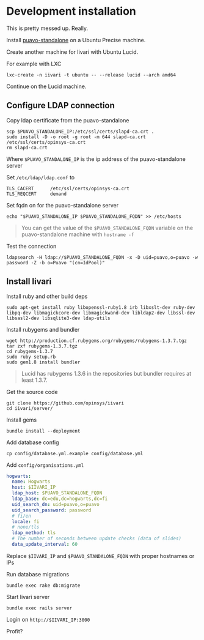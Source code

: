 
# Development installation

This is pretty messed up. Really.

Install [puavo-standalone](https://github.com/opinsys/puavo-standalone/) on a Ubuntu Precise machine.

Create another machine for Iivari with Ubuntu Lucid.

For example with LXC

    lxc-create -n iivari -t ubuntu -- --release lucid --arch amd64

Continue on the Lucid machine.

## Configure LDAP connection

Copy ldap certificate from the puavo-standalone

    scp $PUAVO_STANDALONE_IP:/etc/ssl/certs/slapd-ca.crt .
    sudo install -D -o root -g root -m 644 slapd-ca.crt /etc/ssl/certs/opinsys-ca.crt
    rm slapd-ca.crt

Where `$PUAVO_STANDALONE_IP` is the ip address of the puavo-standalone server

Set `/etc/ldap/ldap.conf` to

```
TLS_CACERT      /etc/ssl/certs/opinsys-ca.crt
TLS_REQCERT     demand
```

Set fqdn on for the puavo-standalone server

    echo "$PUAVO_STANDALONE_IP $PUAVO_STANDALONE_FQDN" >> /etc/hosts

> You can get the value of the `$PUAVO_STANDALONE_FQDN` variable on the puavo-standalone machine with `hostname -f`

Test the connection

    ldapsearch -H ldap://$PUAVO_STANDALONE_FQDN -x -D uid=puavo,o=puavo -w password -Z -b o=Puavo "(cn=IdPool)"

## Install Iivari

Install ruby and other build deps

    sudo apt-get install ruby libopenssl-ruby1.8 irb libxslt-dev ruby-dev libpq-dev libmagickcore-dev libmagickwand-dev libldap2-dev libssl-dev libsasl2-dev libsqlite3-dev ldap-utils

Install rubygems and bundler

    wget http://production.cf.rubygems.org/rubygems/rubygems-1.3.7.tgz
    tar zxf rubygems-1.3.7.tgz
    cd rubygems-1.3.7
    sudo ruby setup.rb
    sudo gem1.8 install bundler

> Lucid has rubygems 1.3.6 in the repositories but bundler requires at least 1.3.7.

Get the source code

    git clone https://github.com/opinsys/iivari
    cd iivari/server/

Install gems

    bundle install --deployment

Add database config

    cp config/database.yml.example config/database.yml

Add `config/organisations.yml`

```yaml
hogwarts:
  name: Hogwarts
  host: $IIVARI_IP
  ldap_host: $PUAVO_STANDALONE_FQDN
  ldap_base: dc=edu,dc=hogwarts,dc=fi
  uid_search_dn: uid=puavo,o=puavo
  uid_search_password: password
  # fi/en
  locale: fi
  # none/tls
  ldap_method: tls
  # The number of seconds between update checks (data of slides)
  data_update_interval: 60
```

Replace `$IIVARI_IP` and `$PUAVO_STANDALONE_FQDN` with proper hostnames or IPs

Run database migrations

    bundle exec rake db:migrate

Start Iivari server

    bundle exec rails server

Login on `http://$IIVARI_IP:3000`

Profit?
